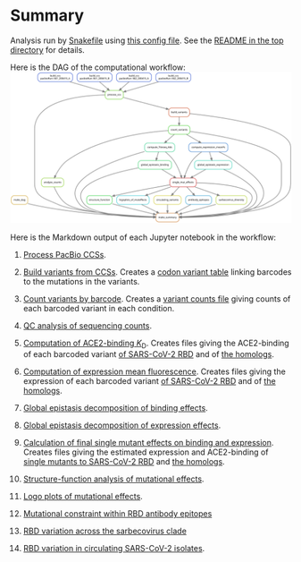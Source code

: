 # Summary

Analysis run by [Snakefile](../../Snakefile)
using [this config file](../../config.yaml).
See the [README in the top directory](../../README.md)
for details.

Here is the DAG of the computational workflow:
![dag.svg](dag.svg)

Here is the Markdown output of each Jupyter notebook in the
workflow:

1. [Process PacBio CCSs](process_ccs.md).

2. [Build variants from CCSs](build_variants.md).
   Creates a [codon variant table](../variants/codon_variant_table.csv)
   linking barcodes to the mutations in the variants.

3. [Count variants by barcode](count_variants.md).
   Creates a [variant counts file](../counts/variant_counts.csv)
   giving counts of each barcoded variant in each condition.

4. [QC analysis of sequencing counts](analyze_counts.md).

5. [Computation of ACE2-binding *K*<sub>D</sub>](compute_binding_Kd.md).
   Creates files giving the ACE2-binding of each barcoded variant
   [of SARS-CoV-2 RBD](../binding_Kds/binding_Kds.csv) and of
   [the homologs](../binding_Kds/binding_Kds_homologs.csv).

6. [Computation of expression mean fluorescence](compute_expression_meanF.md).
   Creates files giving the expression of each barcoded variant
   [of SARS-CoV-2 RBD](../expression_meanFs/expression_meanFs.csv) and of
   [the homologs](../expression_meanFs/expression_meanFs_homologs.csv).

7. [Global epistasis decomposition of binding effects](global_epistasis_binding.md).

8. [Global epistasis decomposition of expression effects](global_epistasis_expression.md).

9. [Calculation of final single mutant effects on binding and expression](single_mut_effects.md).
   Creates files giving the estimated expression and ACE2-binding of
   [single mutants to SARS-CoV-2 RBD](../single_mut_effects/single_mut_effects.csv)
   and [the homologs](../single_mut_effects/homolog_effects.csv).

10. [Structure-function analysis of mutational effects](structure_function.md).

11. [Logo plots of mutational effects](logoplots_of_muteffects.md).

12. [Mutational constraint within RBD antibody epitopes](antibody_epitopes.md)

13. [RBD variation across the sarbecovirus clade](sarbecovirus_diversity.md)

14. [RBD variation in circulating SARS-CoV-2 isolates](circulating_variants.md).